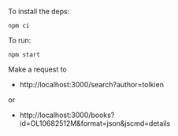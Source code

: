 To install the deps:

```
npm ci
```

To run:

```
npm start
```

Make a request to 

- http://localhost:3000/search?author=tolkien

or 

- http://localhost:3000/books?id=OL10682512M&format=json&jscmd=details
